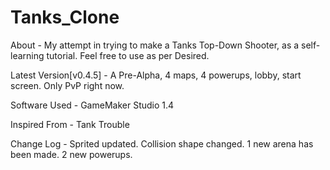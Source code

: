 # Tanks_Clone

About -
My attempt in trying to make a Tanks Top-Down Shooter, as a self-learning tutorial.
Feel free to use as per Desired.


Latest Version[v0.4.5] -
A Pre-Alpha, 4 maps, 4 powerups, lobby, start screen.
Only PvP right now.


Software Used -
GameMaker Studio 1.4


Inspired From -
Tank Trouble


Change Log - 
Sprited updated.
Collision shape changed.
1 new arena has been made.
2 new powerups.
